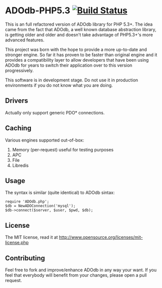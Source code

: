 
ADOdb-PHP5.3 [![Build Status](https://travis-ci.org/dario1985/adodb.png)](https://travis-ci.org/dario1985/adodb)
=============

This is an full refactored version of ADOdb library for PHP 5.3+.
The idea came from the fact that ADOdb, a well known database abstraction library, 
is getting older and older and doesn't take advantage of PHP5.3+'s more advanced features. 

This project was born with the hope to provide a more up-to-date and stronger engine. 
So far it has proven to be faster than original engine and it provides a compatibility 
layer to allow developers that have been using ADOdb for years to switch 
their application over to this version progressively.

This software is in development stage. Do not use it in production environments if you do not know what you are doing.


Drivers
-------

Actually only support generic PDO* connections.


Caching
-------

Various engines supported out-of-box:

1. Memory (per-request) useful for testing purposes
2. APC
3. File
4. Libredis

Usage
-----

The syntax is similar (quite identical) to ADOdb sintax:

    require 'ADOdb.php';
    $db = NewADOConnection('mysql');
    $db->connect($server, $user, $pwd, $db);
    
License
-------

The MIT license, read it at http://www.opensource.org/licenses/mit-license.php

Contributing
------------

Feel free to fork and improve/enhance ADOdb in any way your want. 
If you feel that everybody will benefit from your changes, please open a pull request.
